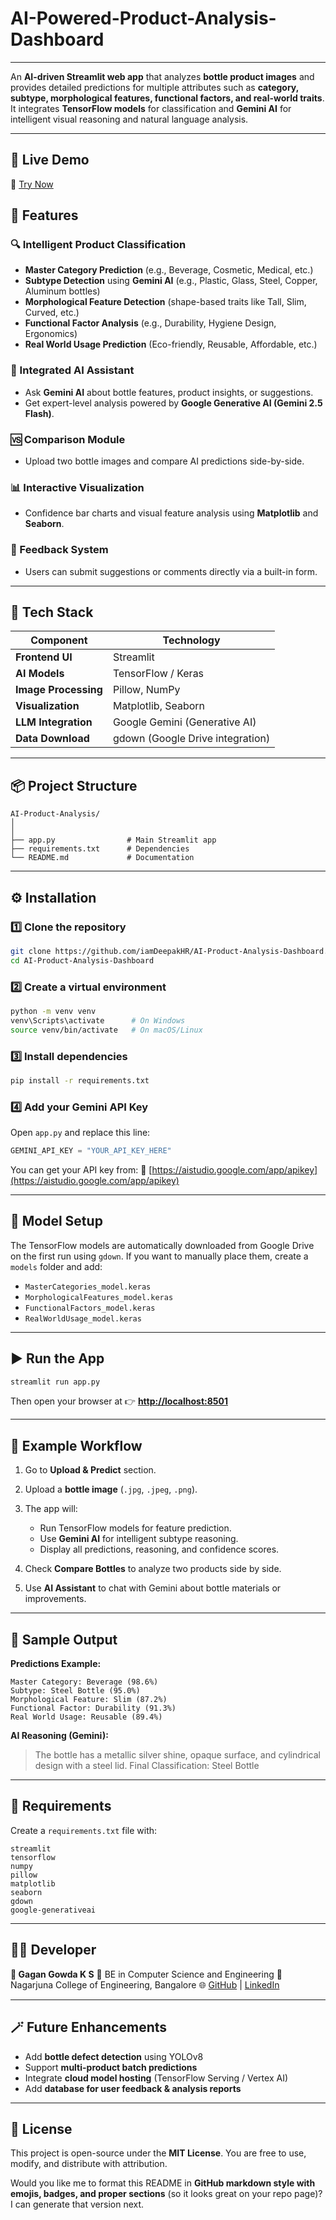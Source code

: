 # AI-Powered-Product-Analysis-Dashboard

---
An **AI-driven Streamlit web app** that analyzes **bottle product images** and provides detailed predictions for multiple attributes such as **category, subtype, morphological features, functional factors, and real-world traits**.
It integrates **TensorFlow models** for classification and **Gemini AI** for intelligent visual reasoning and natural language analysis.

---
## 🚀 Live Demo  
🤖 [Try Now](https://ai-powered-appuct-analysis-dashboard-qdjsn4omomcpyqrgaupaag.streamlit.app/)


## 🚀 Features

### 🔍 Intelligent Product Classification

* **Master Category Prediction** (e.g., Beverage, Cosmetic, Medical, etc.)
* **Subtype Detection** using **Gemini AI** (e.g., Plastic, Glass, Steel, Copper, Aluminum bottles)
* **Morphological Feature Detection** (shape-based traits like Tall, Slim, Curved, etc.)
* **Functional Factor Analysis** (e.g., Durability, Hygiene Design, Ergonomics)
* **Real World Usage Prediction** (Eco-friendly, Reusable, Affordable, etc.)

### 🤖 Integrated AI Assistant

* Ask **Gemini AI** about bottle features, product insights, or suggestions.
* Get expert-level analysis powered by **Google Generative AI (Gemini 2.5 Flash)**.

### 🆚 Comparison Module

* Upload two bottle images and compare AI predictions side-by-side.

### 📊 Interactive Visualization

* Confidence bar charts and visual feature analysis using **Matplotlib** and **Seaborn**.

### 💬 Feedback System

* Users can submit suggestions or comments directly via a built-in form.

---

## 🧩 Tech Stack

| Component            | Technology                       |
| -------------------- | -------------------------------- |
| **Frontend UI**      | Streamlit                        |
| **AI Models**        | TensorFlow / Keras               |
| **Image Processing** | Pillow, NumPy                    |
| **Visualization**    | Matplotlib, Seaborn              |
| **LLM Integration**  | Google Gemini (Generative AI)    |
| **Data Download**    | gdown (Google Drive integration) |

---

## 📦 Project Structure

```
AI-Product-Analysis/
│
│
├── app.py                # Main Streamlit app
├── requirements.txt      # Dependencies
└── README.md             # Documentation
```

---

## ⚙️ Installation

### 1️⃣ Clone the repository

```bash
git clone https://github.com/iamDeepakHR/AI-Product-Analysis-Dashboard.git
cd AI-Product-Analysis-Dashboard
```

### 2️⃣ Create a virtual environment

```bash
python -m venv venv
venv\Scripts\activate      # On Windows
source venv/bin/activate   # On macOS/Linux
```

### 3️⃣ Install dependencies

```bash
pip install -r requirements.txt
```

### 4️⃣ Add your Gemini API Key

Open `app.py` and replace this line:

```python
GEMINI_API_KEY = "YOUR_API_KEY_HERE"
```

You can get your API key from:
🔗 [https://aistudio.google.com/app/apikey](https://aistudio.google.com/app/apikey)

---

## 🧠 Model Setup

The TensorFlow models are automatically downloaded from Google Drive on the first run using `gdown`.
If you want to manually place them, create a `models` folder and add:

* `MasterCategories_model.keras`
* `MorphologicalFeatures_model.keras`
* `FunctionalFactors_model.keras`
* `RealWorldUsage_model.keras`

---

## ▶️ Run the App

```bash
streamlit run app.py
```

Then open your browser at
👉 **[http://localhost:8501](http://localhost:8501)**

---

## 🧾 Example Workflow

1. Go to **Upload & Predict** section.
2. Upload a **bottle image** (`.jpg`, `.jpeg`, `.png`).
3. The app will:

   * Run TensorFlow models for feature prediction.
   * Use **Gemini AI** for intelligent subtype reasoning.
   * Display all predictions, reasoning, and confidence scores.
4. Check **Compare Bottles** to analyze two products side by side.
5. Use **AI Assistant** to chat with Gemini about bottle materials or improvements.

---

## 📸 Sample Output

**Predictions Example:**

```
Master Category: Beverage (98.6%)
Subtype: Steel Bottle (95.0%)
Morphological Feature: Slim (87.2%)
Functional Factor: Durability (91.3%)
Real World Usage: Reusable (89.4%)
```

**AI Reasoning (Gemini):**

> The bottle has a metallic silver shine, opaque surface, and cylindrical design with a steel lid.
> Final Classification: Steel Bottle

---

## 🧪 Requirements

Create a `requirements.txt` file with:

```
streamlit
tensorflow
numpy
pillow
matplotlib
seaborn
gdown
google-generativeai
```

---

## 🧑‍💻 Developer

**👤 Gagan Gowda K S**
📍 BE in Computer Science and Engineering
🏫 Nagarjuna College of Engineering, Bangalore
🌐 [GitHub](https://github.com/iamgagangowdaks) | [LinkedIn](https://linkedin.com/in/iamgagangowdaks)

---

## 🪄 Future Enhancements

* Add **bottle defect detection** using YOLOv8
* Support **multi-product batch predictions**
* Integrate **cloud model hosting** (TensorFlow Serving / Vertex AI)
* Add **database for user feedback & analysis reports**

---

## 🏁 License

This project is open-source under the **MIT License**.
You are free to use, modify, and distribute with attribution.

Would you like me to format this README in **GitHub markdown style with emojis, badges, and proper sections** (so it looks great on your repo page)? I can generate that version next.
